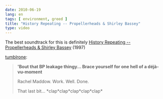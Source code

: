```yaml
---
date: 2010-06-19
lang: en
tags: [ environment, greed ]
title: "History Repeating -- Propellerheads & Shirley Bassey"
type: video
---
```


The best soundtrack for this is definitely [History Repeating -- Propellerheads & Shirley Bassey](http://www.youtube.com/watch?v=bE_1tCasi_Q) (1997)

[tumblrone](http://tumblrone.tumblr.com/post/641279550/bout-that-bp-leakage-thingy-brace-yourself-for):

> **'Bout that BP leakage thingy... Brace yourself for one hell of a
> déjà-vu-moment**
>
> Rachel Maddow. Work. Well. Done.
>
> That last bit... \*clap\*clap\*clap\*clap\*clap\*

